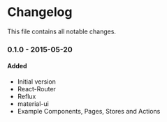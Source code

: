 # Changelog

This file contains all notable changes.

### 0.1.0 - 2015-05-20

#### Added

* Initial version
* React-Router
* Reflux
* material-ui
* Example Components, Pages, Stores and Actions 

